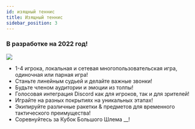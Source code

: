 ```yaml
---
id: изящный теннис
title: Изящный теннис
sidebar_position: 3
---
```


### В разработке на 2022 год!

![](/img/NiftyTennis.jpeg)

- 1-4 игрока, локальная и сетевая многопользовательская игра, одиночная или парная игра!
- Станьте линейным судьей и делайте важные звонки!
- Будьте членом аудитории и эмоции из толпы!
- Голосовая интеграция Discord как для игроков, так и для зрителей!
- Играйте на разных покрытиях на уникальных этапах!
- Экипируйте различные ракетки & предметов для временного тактического преимущества!
- Соревнуйтесь за Кубок Большого Шлема __!
